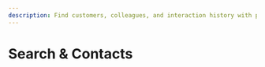 ```yaml
---
description: Find customers, colleagues, and interaction history with powerful filters.
---
```


# Search & Contacts

